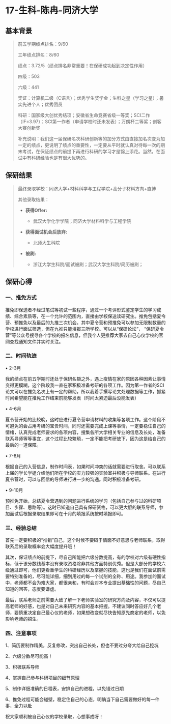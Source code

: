 # 17-生科-陈冉-同济大学

## 基本背景
> 前五学期绩点排名：9/60
>
> 三年绩点排名：8/60
>
> 绩点：3.72/5（绩点排名非常重要！在保研成功起到决定性作用）
>
> 四级：503
>
> 六级：441
>
> 奖证：计算机二级（C语言）；优秀学生奖学金；生科之星（学习之星）；暑实先进个人；优秀团员
>
> 科研：国家级大创优秀结项；安徽省生命竞赛省级一等奖；SCI二作（IF=3.97）；SCI第一作者（申请学校时还未发表）；万朗杯二等奖；创客大赛创新奖
>
> 补充说明：我们这一届保研名次科研创新等的加分方式由直接加名次变为加一定的绩点，更说明了绩点的重要性，一定要从平时就认真对待每一次的期末考试，在保证绩点的前提下再进行科研的学习才是锦上添花。当然，在面试中有科研经验也是有很大优势的。

## 保研结果

> 最终录取学校：同济大学+材料科学与工程学院+高分子材料方向+直博
>
> 其他录取结果：
>
> * **获得Offer:**
>   * 武汉大学化学学院；同济大学材料科学与工程学院
>
> * **获得面试机会后放弃:**
>   * 北师大生科院
>
> * **被刷:**
>   * 浙江大学生科院/面试被刷；武汉大学生科院/简历被刷；

## 保研心得

### 一、推免方式

推免即保送者不经过笔试等初试一些程序，通过一个考评形式鉴定学生的学习成绩、综合素质等，在一个允许的范围内，直接由学校保送读研究生。推免包括夏令营、预推免以及最后的九推三次机会。其中夏令营和预推免可以参加无限制数量的学校进行面试筛选，但在九推只能填报三所学校。可以从“保研论坛”， “保研夏令营”等公众号搜寻各个学校的报名信息，但我个人更推荐大家去自己心仪学校的官网查找通知文件并实时关注。

### 二、时间轨迹
•	2-3月

我的绩点在前五学期时还处于保研名额之外，遇上疫情在家的原因各种因素让事情变得更模糊，这个阶段我一直在家积极准备考研的各项工作。因为第一作者的SCI论文可以在推免名次上有一定的帮助，所以我着手撰写论文处理数据等工作，抓紧时间希望能在推免工作结束前能够发表（时间太紧迫最后没能发表）

•	4-6月

夏令营开始的比较晚，这时应进行夏令营申请材料的收集等各项工作。这个阶段不可避免的会占用考研的宝贵时间，同时还需要完成上课等事情，一定要稳住自己的情绪，认真完成老师要求的各项内容，搜集各所大学相关专业的信息及长处，准备联系导师等等事宜，这个过程比较繁琐，一定不能把考研放下，因为这是给自己的最后的一道保障。

•	 7-8月

根据自己的入营信息，制作时间表，如果时间冲突的话就需要进行取舍。可以联系上届的学长学姐介绍他们所在学校的实力较强的实验室并积极与导师联系。在进行夏令营时，可以与回信的导师进行进一步的沟通。同时积极准备考研。

•	 9-10月

预推免开始，总结夏令营遇到的问题进行系统的学习（包括自己参与过的科研项目、步骤、思路等）。这时已知道自己具有保研资格，可以更大胆的联系导师，参加面试后根据录取结果即可在十月的填报系统按时填报即可。

### 三、经验总结

首先一定要积极的“推销”自己，这个时候不要碍于情面不好意思与老师联系，取得联系后的录取概率会大幅度提升哦！

其次，保证绩点的前提下，尽自己所能把六级分数提高，有的学校对六级有硬性指标，低于该分数线基本没有录取资格除非其他方面特别优秀。但是大部分的学校六级通过即可，他们更看重学生的科研经历以及掌握的技能，这也是我们在面试前需要特别准备的，尽可能详细，细到用过的每一个试剂的全称、用途。我参加的面试中，老师都不会为难大家，都很亲和，有时会对本专业提出基础性的问题，尽自己知道的回答，态度要谦虚。

最后，联系老师之前需要大致了解一下老师实验室的研究方向及内容，不仅可以提高老师的好感，也是对自己未来研究内容的基本把握。不建议同时答应好几个老师，要慎重决定自己最心仪的老师，如果想改变就尽快告知原先商定的老师，以免影响老师的招生。

### 四、注意事项

1、简历要制作精美，反复修改，突出自己长处，但也不要过分夸大给自己挖坑

2、六级分数尽可能高！

3、积极联系导师

4、掌握自己参与科研项目的细节原理

5、制作详细准确的日程表，安排自己的进程，以免错过日期

6、推免过程可能会碰壁，稳定住自己的心态，明确当下自己需要做好的每一件事，全力以赴

祝大家顺利被自己心仪的学校录取，心想事成呀！